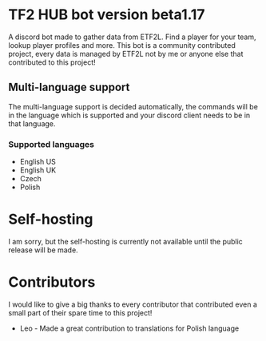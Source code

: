 # TF2 HUB bot version beta1.17
A discord bot made to gather data from ETF2L. Find a player for your team, lookup player profiles and more. This bot is a community contributed project, every data is managed by ETF2L not by me or anyone else that contributed to this project!

## Multi-language support
The multi-language support is decided automatically, the commands will be in the language which is supported and your discord client needs to be in that language.

### Supported languages
- English US
- English UK
- Czech
- Polish

# Self-hosting
I am sorry, but the self-hosting is currently not available until the public release will be made.

# Contributors
I would like to give a big thanks to every contributor that contributed even a small part of their spare time to this project!

- Leo - Made a great contribution to translations for Polish language